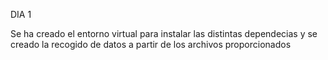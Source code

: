 DIA 1

Se ha creado el entorno virtual para instalar las distintas dependecias y se creado la recogido de datos a partir de los archivos proporcionados